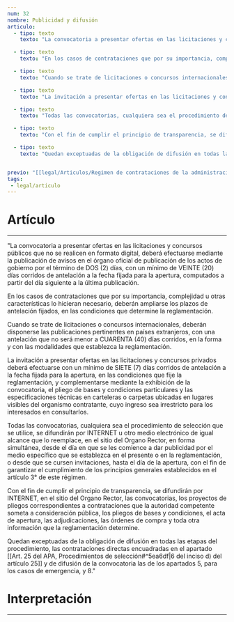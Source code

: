 ```yaml
---
num: 32
nombre: Publicidad y difusión
articulo: 
  - tipo: texto
    texto: "La convocatoria a presentar ofertas en las licitaciones y concursos públicos que no se realicen en formato digital, deberá efectuarse mediante la publicación de avisos en el órgano oficial de publicación de los actos de gobierno por el término de DOS (2) días, con un mínimo de VEINTE (20) días corridos de antelación a la fecha fijada para la apertura, computados a partir del día siguiente a la última publicación."

  - tipo: texto
    texto: "En los casos de contrataciones que por su importancia, complejidad u otras características lo hicieran necesario, deberán ampliarse los plazos de antelación fijados, en las condiciones que determine la reglamentación."

  - tipo: texto
    texto: "Cuando se trate de licitaciones o concursos internacionales, deberán disponerse las publicaciones pertinentes en países extranjeros, con una antelación que no será menor a CUARENTA (40) días corridos, en la forma y con las modalidades que establezca la reglamentación."

  - tipo: texto
    texto: "La invitación a presentar ofertas en las licitaciones y concursos privados deberá efectuarse con un mínimo de SIETE (7) días corridos de antelación a la fecha fijada para la apertura, en las condiciones que fije la reglamentación, y complementarse mediante la exhibición de la convocatoria, el pliego de bases y condiciones particulares y las especificaciones técnicas en carteleras o carpetas ubicadas en lugares visibles del organismo contratante, cuyo ingreso sea irrestricto para los interesados en consultarlos."

  - tipo: texto
    texto: "Todas las convocatorias, cualquiera sea el procedimiento de selección que se utilice, se difundirán por INTERNET u otro medio electrónico de igual alcance que lo reemplace, en el sitio del Organo Rector, en forma simultánea, desde el día en que se les comience a dar publicidad por el medio específico que se establezca en el presente o en la reglamentación, o desde que se cursen invitaciones, hasta el día de la apertura, con el fin de garantizar el cumplimiento de los principios generales establecidos en el artículo 3° de este régimen."

  - tipo: texto
    texto: "Con el fin de cumplir el principio de transparencia, se difundirán por INTERNET, en el sitio del Organo Rector, las convocatorias, los proyectos de pliegos correspondientes a contrataciones que la autoridad competente someta a consideración pública, los pliegos de bases y condiciones, el acta de apertura, las adjudicaciones, las órdenes de compra y toda otra información que la reglamentación determine."

  - tipo: texto
    texto: "Quedan exceptuadas de la obligación de difusión en todas las etapas del procedimiento, las contrataciones directas encuadradas en el apartado 6 del inciso d) del artículo 25 y de difusión de la convocatoria las de los apartados 5, para los casos de emergencia, y 8."


previo: "[[legal/Articulos/Regimen de contrataciones de la administración nacional/Título 2/Capítulo 1/Capítulo 1, Contrataciones de bienes y servicios.md|Capítulo 1, Contrataciones de bienes y servicios]]"
tags: 
 - legal/articulo
---
```

# Artículo
---
"La convocatoria a presentar ofertas en las licitaciones y concursos públicos que no se realicen en formato digital, deberá efectuarse mediante la publicación de avisos en el órgano oficial de publicación de los actos de gobierno por el término de DOS (2) días, con un mínimo de VEINTE (20) días corridos de antelación a la fecha fijada para la apertura, computados a partir del día siguiente a la última publicación.

En los casos de contrataciones que por su importancia, complejidad u otras características lo hicieran necesario, deberán ampliarse los plazos de antelación fijados, en las condiciones que determine la reglamentación.

Cuando se trate de licitaciones o concursos internacionales, deberán disponerse las publicaciones pertinentes en países extranjeros, con una antelación que no será menor a CUARENTA (40) días corridos, en la forma y con las modalidades que establezca la reglamentación.

La invitación a presentar ofertas en las licitaciones y concursos privados deberá efectuarse con un mínimo de SIETE (7) días corridos de antelación a la fecha fijada para la apertura, en las condiciones que fije la reglamentación, y complementarse mediante la exhibición de la convocatoria, el pliego de bases y condiciones particulares y las especificaciones técnicas en carteleras o carpetas ubicadas en lugares visibles del organismo contratante, cuyo ingreso sea irrestricto para los interesados en consultarlos.

Todas las convocatorias, cualquiera sea el procedimiento de selección que se utilice, se difundirán por INTERNET u otro medio electrónico de igual alcance que lo reemplace, en el sitio del Organo Rector, en forma simultánea, desde el día en que se les comience a dar publicidad por el medio específico que se establezca en el presente o en la reglamentación, o desde que se cursen invitaciones, hasta el día de la apertura, con el fin de garantizar el cumplimiento de los principios generales establecidos en el artículo 3° de este régimen.

Con el fin de cumplir el principio de transparencia, se difundirán por INTERNET, en el sitio del Organo Rector, las convocatorias, los proyectos de pliegos correspondientes a contrataciones que la autoridad competente someta a consideración pública, los pliegos de bases y condiciones, el acta de apertura, las adjudicaciones, las órdenes de compra y toda otra información que la reglamentación determine.

Quedan exceptuadas de la obligación de difusión en todas las etapas del procedimiento, las contrataciones directas encuadradas en el apartado [[Art. 25 del APA, Procedimientos de selección#^5ea6df|6 del inciso d) del artículo 25]] y de difusión de la convocatoria las de los apartados 5, para los casos de emergencia, y 8."

# Interpretación
---
